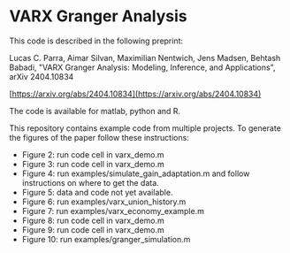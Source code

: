 # VARX Granger Analysis

This code is described in the following preprint: 

Lucas C. Parra, Aimar Silvan, Maximilian Nentwich, Jens Madsen, Behtash Babadi, "VARX Granger Analysis: Modeling, Inference, and Applications", arXiv 2404.10834

[https://arxiv.org/abs/2404.10834](https://arxiv.org/abs/2404.10834)

The code is available for matlab, python and R.

This repository contains example code from multiple projects. To generate the figures of the paper follow these instructions:

- Figure 2: run code cell in varx_demo.m
- Figure 3: run code cell in varx_demo.m
- Figure 4: run examples/simulate_gain_adaptation.m and follow instructions on where to get the data. 
- Figure 5: data and code not yet available.
- Figure 6: run examples/varx_union_history.m
- Figure 7: run examples/varx_economy_example.m
- Figure 8: run code cell in varx_demo.m
- Figure 9: run code cell in varx_demo.m
- Figure 10: run examples/granger_simulation.m


